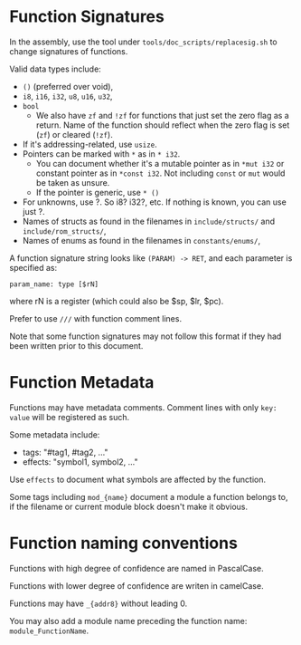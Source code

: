 # Function Signatures

In the assembly, use the tool under `tools/doc_scripts/replacesig.sh` to change signatures of functions.

Valid data types include:
- `()` (preferred over void),
- `i8`, `i16`, `i32`, `u8`, `u16`, `u32`,
- `bool`
  - We also have `zf` and `!zf` for functions that just set the zero flag as a return. Name of the function should reflect when the zero flag is set (`zf`) or cleared (`!zf`).
- If it's addressing-related, use `usize`. 
- Pointers can be marked with `*` as in `* i32`. 
    - You can document whether it's a mutable pointer as in `*mut i32` or constant pointer as in `*const i32`. Not including `const` or `mut` would be taken as unsure.
    - If the pointer is generic, use `* ()` 
- For unknowns, use ?. So i8? i32?, etc. If nothing is known, you can use just ?. 
- Names of structs as found in the filenames in `include/structs/` and `include/rom_structs/`,
- Names of enums as found in the filenames in `constants/enums/`,

A function signature string looks like `(PARAM) -> RET`, and each parameter is specified as:

```
param_name: type [$rN]
```

where rN is a register (which could also be $sp, $lr, $pc).

Prefer to use `///` with function comment lines. 

Note that some function signatures may not follow this format if they had been written prior to this document.

# Function Metadata

Functions may have metadata comments. Comment lines with only `key: value` will be registered as such.

Some metadata include:
- tags: "#tag1, #tag2, ..."
- effects: "symbol1, symbol2, ..."

Use `effects` to document what symbols are affected by the function. 

Some tags including `mod_{name}` document a module a function belongs to, if the filename or current module block doesn't make it obvious.

# Function naming conventions

Functions with high degree of confidence are named in PascalCase. 

Functions with lower degree of confidence are writen in camelCase.

Functions may have `_{addr8}` without leading 0.

You may also add a module name preceding the function name: `module_FunctionName`.
